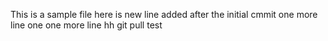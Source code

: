 This is a sample file
here is new line added after the initial cmmit
one more line
one one more line
hh
git pull test
